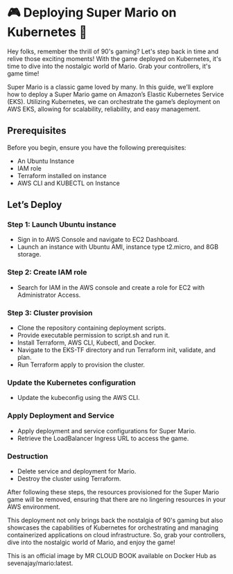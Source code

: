 # 🎮 **Deploying Super Mario on Kubernetes** 🌟

Hey folks, remember the thrill of 90's gaming? Let's step back in time and relive those exciting moments! With the game deployed on Kubernetes, it's time to dive into the nostalgic world of Mario. Grab your controllers, it's game time!

Super Mario is a classic game loved by many. In this guide, we’ll explore how to deploy a Super Mario game on Amazon’s Elastic Kubernetes Service (EKS). Utilizing Kubernetes, we can orchestrate the game’s deployment on AWS EKS, allowing for scalability, reliability, and easy management.

## Prerequisites
Before you begin, ensure you have the following prerequisites:
- An Ubuntu Instance
- IAM role
- Terraform installed on instance
- AWS CLI and KUBECTL on Instance

## Let’s Deploy

### Step 1: Launch Ubuntu instance
- Sign in to AWS Console and navigate to EC2 Dashboard.
- Launch an instance with Ubuntu AMI, instance type t2.micro, and 8GB storage.

### Step 2: Create IAM role
- Search for IAM in the AWS console and create a role for EC2 with Administrator Access.

### Step 3: Cluster provision
- Clone the repository containing deployment scripts.
- Provide executable permission to script.sh and run it.
- Install Terraform, AWS CLI, Kubectl, and Docker.
- Navigate to the EKS-TF directory and run Terraform init, validate, and plan.
- Run Terraform apply to provision the cluster.

### Update the Kubernetes configuration
- Update the kubeconfig using the AWS CLI.

### Apply Deployment and Service
- Apply deployment and service configurations for Super Mario.
- Retrieve the LoadBalancer Ingress URL to access the game.

### Destruction
- Delete service and deployment for Mario.
- Destroy the cluster using Terraform.

After following these steps, the resources provisioned for the Super Mario game will be removed, ensuring that there are no lingering resources in your AWS environment.

This deployment not only brings back the nostalgia of 90's gaming but also showcases the capabilities of Kubernetes for orchestrating and managing containerized applications on cloud infrastructure. So, grab your controllers, dive into the nostalgic world of Mario, and enjoy the game!

This is an official image by MR CLOUD BOOK available on Docker Hub as sevenajay/mario:latest.
